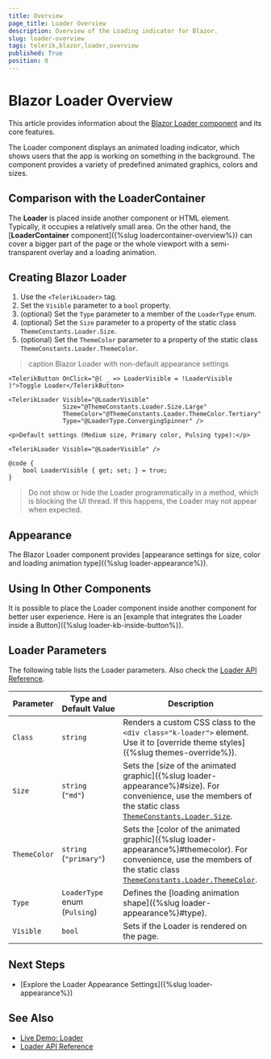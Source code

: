 ```yaml
---
title: Overview
page_title: Loader Overview
description: Overview of the Loading indicator for Blazor.
slug: loader-overview
tags: telerik,blazor,loader,overview
published: True
position: 0
---
```


# Blazor Loader Overview

This article provides information about the <a href = "https://www.telerik.com/blazor-ui/loader" target="_blank">Blazor Loader component</a> and its core features.

The Loader component displays an animated loading indicator, which shows users that the app is working on something in the background. The component provides a variety of predefined animated graphics, colors and sizes.


## Comparison with the LoaderContainer

The **Loader** is placed inside another component or HTML element. Typically, it occupies a relatively small area. On the other hand, the [**LoaderContainer** component]({%slug loadercontainer-overview%}) can cover a bigger part of the page or the whole viewport with a semi-transparent overlay and a loading animation.


## Creating Blazor Loader

1. Use the `<TelerikLoader>` tag.
1. Set the `Visible` parameter to a `bool` property.
1. (optional) Set the `Type` parameter to a member of the `LoaderType` enum.
1. (optional) Set the `Size` parameter to a property of the static class `ThemeConstants.Loader.Size`.
1. (optional) Set the `ThemeColor` parameter to a property of the static class `ThemeConstants.Loader.ThemeColor`.

>caption Blazor Loader with non-default appearance settings

````CSHTML
<TelerikButton OnClick="@( _ => LoaderVisible = !LoaderVisible )">Toggle Loader</TelerikButton>

<TelerikLoader Visible="@LoaderVisible"
               Size="@ThemeConstants.Loader.Size.Large"
               ThemeColor="@ThemeConstants.Loader.ThemeColor.Tertiary"
               Type="@LoaderType.ConvergingSpinner" />

<p>Default settings (Medium size, Primary color, Pulsing type):</p>

<TelerikLoader Visible="@LoaderVisible" />

@code {
    bool LoaderVisible { get; set; } = true;
}
````

> Do not show or hide the Loader programmatically in a method, which is blocking the UI thread. If this happens, the Loader may not appear when expected.


## Appearance

The Blazor Loader component provides [appearance settings for size, color and loading animation type]({%slug loader-appearance%}).


## Using In Other Components

It is possible to place the Loader component inside another component for better user experience. Here is an [example that integrates the Loader inside a Button]({%slug loader-kb-inside-button%}).


## Loader Parameters

The following table lists the Loader parameters. Also check the [Loader API Reference](/blazor-ui/api/Telerik.Blazor.Components.TelerikLoader).

<style>
    article style + table {
        table-layout: auto;
        word-break: normal;
    }
</style>

| Parameter | Type and Default&nbsp;Value | Description |
| --- | --- | --- |
| `Class` | `string` | Renders a custom CSS class to the `<div class="k-loader">` element. Use it to [override theme styles]({%slug themes-override%}). |
| `Size` | `string`<br />(`"md"`) | Sets the [size of the animated graphic]({%slug loader-appearance%}#size). For convenience, use the members of the static class [`ThemeConstants.Loader.Size`](/blazor-ui/api/Telerik.Blazor.ThemeConstants.Loader.Size). |
| `ThemeColor` | `string`<br />(`"primary"`) | Sets the [color of the animated graphic]({%slug loader-appearance%}#themecolor). For convenience, use the members of the static class [`ThemeConstants.Loader.ThemeColor`](/blazor-ui/api/Telerik.Blazor.ThemeConstants.Loader.ThemeColor). |
| `Type`| `LoaderType` enum<br />(`Pulsing`) | Defines the [loading animation shape]({%slug loader-appearance%}#type). |
| `Visible` | `bool` | Sets if the Loader is rendered on the page. |


## Next Steps

* [Explore the Loader Appearance Settings]({%slug loader-appearance%})


## See Also

* [Live Demo: Loader](https://demos.telerik.com/blazor-ui/loader/overview)
* [Loader API Reference](https://docs.telerik.com/blazor-ui/api/Telerik.Blazor.Components.TelerikLoader)
